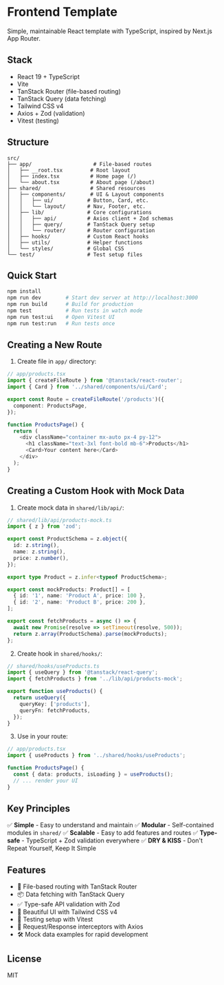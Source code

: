 # Frontend Template

Simple, maintainable React template with TypeScript, inspired by Next.js App Router.

## Stack

- React 19 + TypeScript
- Vite
- TanStack Router (file-based routing)
- TanStack Query (data fetching)
- Tailwind CSS v4
- Axios + Zod (validation)
- Vitest (testing)

## Structure

```
src/
├── app/                    # File-based routes
│   ├── __root.tsx         # Root layout
│   ├── index.tsx          # Home page (/)
│   └── about.tsx          # About page (/about)
├── shared/                # Shared resources
│   ├── components/        # UI & Layout components
│   │   ├── ui/           # Button, Card, etc.
│   │   └── layout/       # Nav, Footer, etc.
│   ├── lib/              # Core configurations
│   │   ├── api/          # Axios client + Zod schemas
│   │   ├── query/        # TanStack Query setup
│   │   └── router/       # Router configuration
│   ├── hooks/            # Custom React hooks
│   ├── utils/            # Helper functions
│   └── styles/           # Global CSS
└── test/                 # Test setup files
```

## Quick Start

```bash
npm install
npm run dev        # Start dev server at http://localhost:3000
npm run build      # Build for production
npm test           # Run tests in watch mode
npm run test:ui    # Open Vitest UI
npm run test:run   # Run tests once
```

## Creating a New Route

1. Create file in `app/` directory:
```typescript
// app/products.tsx
import { createFileRoute } from '@tanstack/react-router';
import { Card } from '../shared/components/ui/Card';

export const Route = createFileRoute('/products')({
  component: ProductsPage,
});

function ProductsPage() {
  return (
    <div className="container mx-auto px-4 py-12">
      <h1 className="text-3xl font-bold mb-6">Products</h1>
      <Card>Your content here</Card>
    </div>
  );
}
```

## Creating a Custom Hook with Mock Data

1. Create mock data in `shared/lib/api/`:
```typescript
// shared/lib/api/products-mock.ts
import { z } from 'zod';

export const ProductSchema = z.object({
  id: z.string(),
  name: z.string(),
  price: z.number(),
});

export type Product = z.infer<typeof ProductSchema>;

export const mockProducts: Product[] = [
  { id: '1', name: 'Product A', price: 100 },
  { id: '2', name: 'Product B', price: 200 },
];

export const fetchProducts = async () => {
  await new Promise(resolve => setTimeout(resolve, 500));
  return z.array(ProductSchema).parse(mockProducts);
};
```

2. Create hook in `shared/hooks/`:
```typescript
// shared/hooks/useProducts.ts
import { useQuery } from '@tanstack/react-query';
import { fetchProducts } from '../lib/api/products-mock';

export function useProducts() {
  return useQuery({
    queryKey: ['products'],
    queryFn: fetchProducts,
  });
}
```

3. Use in your route:
```typescript
// app/products.tsx
import { useProducts } from '../shared/hooks/useProducts';

function ProductsPage() {
  const { data: products, isLoading } = useProducts();
  // ... render your UI
}
```

## Key Principles

✅ **Simple** - Easy to understand and maintain
✅ **Modular** - Self-contained modules in `shared/`
✅ **Scalable** - Easy to add features and routes
✅ **Type-safe** - TypeScript + Zod validation everywhere
✅ **DRY & KISS** - Don't Repeat Yourself, Keep It Simple

## Features

- 🚀 File-based routing with TanStack Router
- 📦 Data fetching with TanStack Query
- ✅ Type-safe API validation with Zod
- 🎨 Beautiful UI with Tailwind CSS v4
- 🧪 Testing setup with Vitest
- 🔄 Request/Response interceptors with Axios
- 🛠️ Mock data examples for rapid development

## License

MIT
